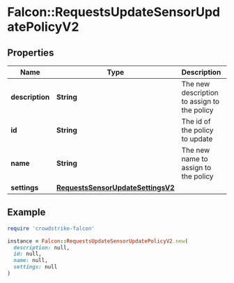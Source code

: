 # Falcon::RequestsUpdateSensorUpdatePolicyV2

## Properties

| Name | Type | Description | Notes |
| ---- | ---- | ----------- | ----- |
| **description** | **String** | The new description to assign to the policy | [optional] |
| **id** | **String** | The id of the policy to update |  |
| **name** | **String** | The new name to assign to the policy | [optional] |
| **settings** | [**RequestsSensorUpdateSettingsV2**](RequestsSensorUpdateSettingsV2.md) |  | [optional] |

## Example

```ruby
require 'crowdstrike-falcon'

instance = Falcon::RequestsUpdateSensorUpdatePolicyV2.new(
  description: null,
  id: null,
  name: null,
  settings: null
)
```

